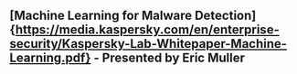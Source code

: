 ## [Machine Learning for Malware Detection]{https://media.kaspersky.com/en/enterprise-security/Kaspersky-Lab-Whitepaper-Machine-Learning.pdf} - Presented by Eric Muller

